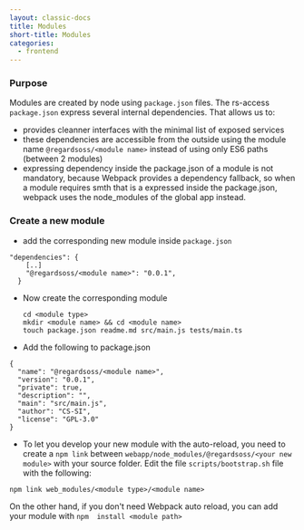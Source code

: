 ```yaml
---
layout: classic-docs
title: Modules
short-title: Modules
categories:
  - frontend
---
```


### Purpose

Modules are created by node using `package.json` files. The rs-access `package.json` express several internal dependencies. That allows us to:

- provides cleanner interfaces with the minimal list of exposed services
- these dependencies are accessible from the outside using the module name `@regardsoss/<module name>` instead of using only ES6 paths (between 2 modules)
- expressing dependency inside the package.json of a module is not mandatory, because Webpack provides a dependency fallback, so when a module requires smth that is a expressed inside the package.json, webpack uses the node_modules of the global app instead.

### Create a new module

- add the corresponding new module inside `package.json`

```
"dependencies": {
    [..]
    "@regardsoss/<module name>": "0.0.1",
  }
```

- Now create the corresponding module

  ```
  cd <module type>
  mkdir <module name> && cd <module name>
  touch package.json readme.md src/main.js tests/main.ts
  ```

- Add the following to package.json

```
{
  "name": "@regardsoss/<module name>",
  "version": "0.0.1",
  "private": true,
  "description": "",
  "main": "src/main.js",
  "author": "CS-SI",
  "license": "GPL-3.0"
}
```

- To let you develop your new module with the auto-reload, you need to create a `npm link` between `webapp/node_modules/@regardsoss/<your new module>` with your source folder. Edit the file `scripts/bootstrap.sh` file with the following:

```
npm link web_modules/<module type>/<module name>
```

On the other hand, if you don't need Webpack auto reload, you can add your module with `npm  install <module path>`

